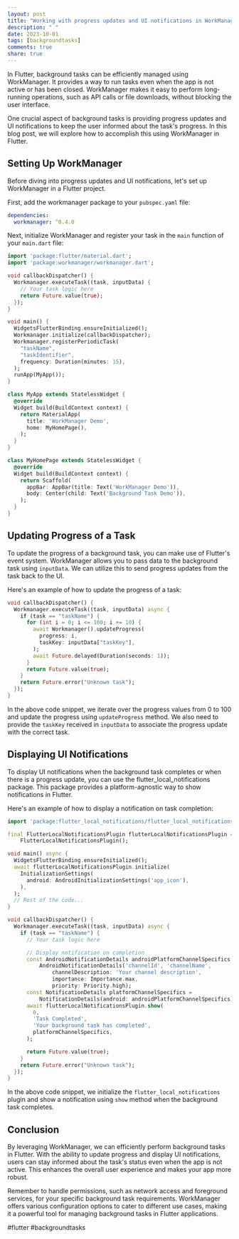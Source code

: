 ```yaml
---
layout: post
title: "Working with progress updates and UI notifications in WorkManager tasks for Flutter"
description: " "
date: 2023-10-01
tags: [backgroundtasks]
comments: true
share: true
---
```


In Flutter, background tasks can be efficiently managed using WorkManager. It provides a way to run tasks even when the app is not active or has been closed. WorkManager makes it easy to perform long-running operations, such as API calls or file downloads, without blocking the user interface.

One crucial aspect of background tasks is providing progress updates and UI notifications to keep the user informed about the task's progress. In this blog post, we will explore how to accomplish this using WorkManager in Flutter.

## Setting Up WorkManager

Before diving into progress updates and UI notifications, let's set up WorkManager in a Flutter project.

First, add the workmanager package to your `pubspec.yaml` file:

```yaml
dependencies:
  workmanager: ^0.4.0
```

Next, initialize WorkManager and register your task in the `main` function of your `main.dart` file:

```dart
import 'package:flutter/material.dart';
import 'package:workmanager/workmanager.dart';

void callbackDispatcher() {
  Workmanager.executeTask((task, inputData) {
    // Your task logic here
    return Future.value(true);
  });
}

void main() {
  WidgetsFlutterBinding.ensureInitialized();
  Workmanager.initialize(callbackDispatcher);
  Workmanager.registerPeriodicTask(
    "taskName",
    "taskIdentifier",
    frequency: Duration(minutes: 15),
  );
  runApp(MyApp());
}

class MyApp extends StatelessWidget {
  @override
  Widget build(BuildContext context) {
    return MaterialApp(
      title: 'WorkManager Demo',
      home: MyHomePage(),
    );
  }
}

class MyHomePage extends StatelessWidget {
  @override
  Widget build(BuildContext context) {
    return Scaffold(
      appBar: AppBar(title: Text('WorkManager Demo')),
      body: Center(child: Text('Background Task Demo')),
    );
  }
}
```

## Updating Progress of a Task

To update the progress of a background task, you can make use of Flutter's event system. WorkManager allows you to pass data to the background task using `inputData`. We can utilize this to send progress updates from the task back to the UI.

Here's an example of how to update the progress of a task:

```dart
void callbackDispatcher() {
  Workmanager.executeTask((task, inputData) async {
    if (task == "taskName") {
      for (int i = 0; i <= 100; i += 10) {
        await Workmanager().updateProgress(
          progress: i,
          taskKey: inputData["taskKey"],
        );
        await Future.delayed(Duration(seconds: 1));
      }
      return Future.value(true);
    }
    return Future.error("Unknown task");
  });
}
```

In the above code snippet, we iterate over the progress values from 0 to 100 and update the progress using `updateProgress` method. We also need to provide the `taskKey` received in `inputData` to associate the progress update with the correct task.

## Displaying UI Notifications

To display UI notifications when the background task completes or when there is a progress update, you can use the flutter_local_notifications package. This package provides a platform-agnostic way to show notifications in Flutter.

Here's an example of how to display a notification on task completion:

```dart
import 'package:flutter_local_notifications/flutter_local_notifications.dart';

final FlutterLocalNotificationsPlugin flutterLocalNotificationsPlugin =
    FlutterLocalNotificationsPlugin();

void main() async {
  WidgetsFlutterBinding.ensureInitialized();
  await flutterLocalNotificationsPlugin.initialize(
    InitializationSettings(
      android: AndroidInitializationSettings('app_icon'),
    ),
  );
  // Rest of the code...
}

void callbackDispatcher() {
  Workmanager.executeTask((task, inputData) async {
    if (task == "taskName") {
      // Your task logic here

      // Display notification on completion
      const AndroidNotificationDetails androidPlatformChannelSpecifics =
          AndroidNotificationDetails('channelId', 'channelName',
              channelDescription: 'Your channel description',
              importance: Importance.max,
              priority: Priority.high);
      const NotificationDetails platformChannelSpecifics =
          NotificationDetails(android: androidPlatformChannelSpecifics);
      await flutterLocalNotificationsPlugin.show(
        0,
        'Task Completed',
        'Your background task has completed',
        platformChannelSpecifics,
      );

      return Future.value(true);
    }
    return Future.error("Unknown task");
  });
}
```

In the above code snippet, we initialize the `flutter_local_notifications` plugin and show a notification using `show` method when the background task completes.

## Conclusion

By leveraging WorkManager, we can efficiently perform background tasks in Flutter. With the ability to update progress and display UI notifications, users can stay informed about the task's status even when the app is not active. This enhances the overall user experience and makes your app more robust.

Remember to handle permissions, such as network access and foreground services, for your specific background task requirements. WorkManager offers various configuration options to cater to different use cases, making it a powerful tool for managing background tasks in Flutter applications.

#flutter #backgroundtasks